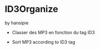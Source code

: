 ID3Organize
===========

by hansipie

- Classer des MP3 en fonction du tag ID3

- Sort MP3 according to ID3 tag
